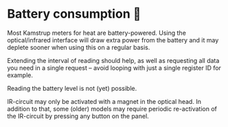 # Battery consumption 🪫
<!--
SPDX-FileCopyrightText: 2023 Gert van Dijk <github@gertvandijk.nl>

SPDX-License-Identifier: CC0-1.0
-->

Most Kamstrup meters for heat are battery-powered.
Using the optical/infrared interface will draw extra power from the battery and it may
deplete sooner when using this on a regular basis.

Extending the interval of reading should help, as well as requesting all data you need
in a single request – avoid looping with just a single register ID for example.

Reading the battery level is not (yet) possible.

IR-circuit may only be activated with a magnet in the optical head.
In addition to that, some (older) models may require periodic re-activation of the
IR-circuit by pressing any button on the panel.
